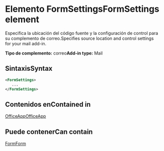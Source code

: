 # <a name="formsettings-element"></a><span data-ttu-id="eb7ac-101">Elemento FormSettings</span><span class="sxs-lookup"><span data-stu-id="eb7ac-101">FormSettings element</span></span>

<span data-ttu-id="eb7ac-102">Especifica la ubicación del código fuente y la configuración de control para su complemento de correo.</span><span class="sxs-lookup"><span data-stu-id="eb7ac-102">Specifies source location and control settings for your mail add-in.</span></span>

<span data-ttu-id="eb7ac-103">**Tipo de complemento:** correo</span><span class="sxs-lookup"><span data-stu-id="eb7ac-103">**Add-in type:** Mail</span></span>

## <a name="syntax"></a><span data-ttu-id="eb7ac-104">Sintaxis</span><span class="sxs-lookup"><span data-stu-id="eb7ac-104">Syntax</span></span>

```XML
<FormSettings>
   ...
</FormSettings>
```

## <a name="contained-in"></a><span data-ttu-id="eb7ac-105">Contenidos en</span><span class="sxs-lookup"><span data-stu-id="eb7ac-105">Contained in</span></span>

[<span data-ttu-id="eb7ac-106">OfficeApp</span><span class="sxs-lookup"><span data-stu-id="eb7ac-106">OfficeApp</span></span>](officeapp.md)

## <a name="can-contain"></a><span data-ttu-id="eb7ac-107">Puede contener</span><span class="sxs-lookup"><span data-stu-id="eb7ac-107">Can contain</span></span>

[<span data-ttu-id="eb7ac-108">Form</span><span class="sxs-lookup"><span data-stu-id="eb7ac-108">Form</span></span>](form.md)

